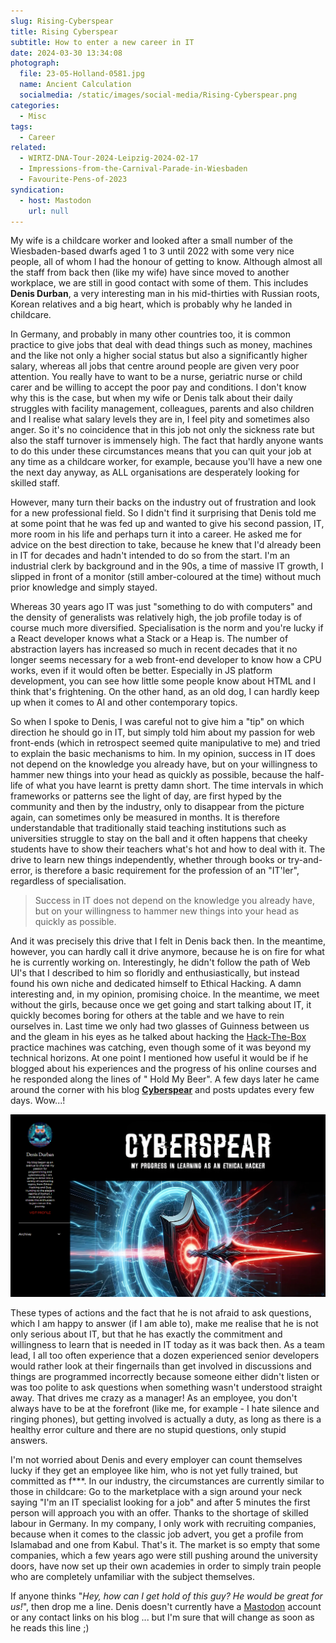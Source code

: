 ```yaml
---
slug: Rising-Cyberspear
title: Rising Cyberspear
subtitle: How to enter a new career in IT
date: 2024-03-30 13:34:08
photograph:
  file: 23-05-Holland-0581.jpg
  name: Ancient Calculation
  socialmedia: /static/images/social-media/Rising-Cyberspear.png
categories:
  - Misc
tags:
  - Career
related:
  - WIRTZ-DNA-Tour-2024-Leipzig-2024-02-17
  - Impressions-from-the-Carnival-Parade-in-Wiesbaden
  - Favourite-Pens-of-2023
syndication:
  - host: Mastodon
    url: null
---
```


My wife is a childcare worker and looked after a small number of the Wiesbaden-based dwarfs aged 1 to 3 until 2022 with some very nice people, all of whom I had the honour of getting to know. Although almost all the staff from back then (like my wife) have since moved to another workplace, we are still in good contact with some of them. This includes **Denis Durban**, a very interesting man in his mid-thirties with Russian roots, Korean relatives and a big heart, which is probably why he landed in childcare.

In Germany, and probably in many other countries too, it is common practice to give jobs that deal with dead things such as money, machines and the like not only a higher social status but also a significantly higher salary, whereas all jobs that centre around people are given very poor attention. You really have to want to be a nurse, geriatric nurse or child carer and be willing to accept the poor pay and conditions. I don't know why this is the case, but when my wife or Denis talk about their daily struggles with facility management, colleagues, parents and also children and I realise what salary levels they are in, I feel pity and sometimes also anger. So it's no coincidence that in this job not only the sickness rate but also the staff turnover is immensely high. The fact that hardly anyone wants to do this under these circumstances means that you can quit your job at any time as a childcare worker, for example, because you'll have a new one the next day anyway, as ALL organisations are desperately looking for skilled staff. 

However, many turn their backs on the industry out of frustration and look for a new professional field. So I didn't find it surprising that Denis told me at some point that he was fed up and wanted to give his second passion, IT, more room in his life and perhaps turn it into a career. He asked me for advice on the best direction to take, because he knew that I'd already been in IT for decades and hadn't intended to do so from the start. I'm an industrial clerk by background and in the 90s, a time of massive IT growth, I slipped in front of a monitor (still amber-coloured at the time) without much prior knowledge and simply stayed.

<!-- more -->

Whereas 30 years ago IT was just "something to do with computers" and the density of generalists was relatively high, the job profile today is of course much more diversified. Specialisation is the norm and you're lucky if a React developer knows what a Stack or a Heap is. The number of abstraction layers has increased so much in recent decades that it no longer seems necessary for a web front-end developer to know how a CPU works, even if it would often be better. Especially in JS platform development, you can see how little some people know about HTML and I think that's frightening. On the other hand, as an old dog, I can hardly keep up when it comes to AI and other contemporary topics. 

So when I spoke to Denis, I was careful not to give him a "tip" on which direction he should go in IT, but simply told him about my passion for web front-ends (which in retrospect seemed quite manipulative to me) and tried to explain the basic mechanisms to him. In my opinion, success in IT does not depend on the knowledge you already have, but on your willingness to hammer new things into your head as quickly as possible, because the half-life of what you have learnt is pretty damn short. The time intervals in which frameworks or patterns see the light of day, are first hyped by the community and then by the industry, only to disappear from the picture again, can sometimes only be measured in months. It is therefore understandable that traditionally staid teaching institutions such as universities struggle to stay on the ball and it often happens that cheeky students have to show their teachers what's hot and how to deal with it. The drive to learn new things independently, whether through books or try-and-error, is therefore a basic requirement for the profession of an "IT'ler", regardless of specialisation. 

> Success in IT does not depend on the knowledge you already have, but on your willingness to hammer new things into your head as quickly as possible.

And it was precisely this drive that I felt in Denis back then. In the meantime, however, you can hardly call it drive anymore, because he is on fire for what he is currently working on. Interestingly, he didn't follow the path of Web UI's that I described to him so floridly and enthusiastically, but instead found his own niche and dedicated himself to Ethical Hacking. A damn interesting and, in my opinion, promising choice. In the meantime, we meet without the girls, because once we get going and start talking about IT, it quickly becomes boring for others at the table and we have to rein ourselves in. Last time we only had two glasses of Guinness between us and the gleam in his eyes as he talked about hacking the [Hack-The-Box](https://www.hackthebox.com/) practice machines was catching, even though some of it was beyond my technical horizons. At one point I mentioned how useful it would be if he blogged about his experiences and the progress of his online courses and he responded along the lines of " Hold My Beer". A few days later he came around the corner with his blog **[Cyberspear](https://cyberspear.blogspot.com/)** and posts updates every few days. Wow...!

[![Cyberspear Blog](Rising-Cyberspear/2024-03-30-Cyberspear.png)](https://cyberspear.blogspot.com/)

These types of actions and the fact that he is not afraid to ask questions, which I am happy to answer (if I am able to), make me realise that he is not only serious about IT, but that he has exactly the commitment and willingness to learn that is needed in IT today as it was back then. As a team lead, I all too often experience that a dozen experienced senior developers would rather look at their fingernails than get involved in discussions and things are programmed incorrectly because someone either didn't listen or was too polite to ask questions when something wasn't understood straight away. That drives me crazy as a manager! As an employee, you don't always have to be at the forefront (like me, for example - I hate silence and ringing phones), but getting involved is actually a duty, as long as there is a healthy error culture and there are no stupid questions, only stupid answers. 

I'm not worried about Denis and every employer can count themselves lucky if they get an employee like him, who is not yet fully trained, but committed as f***. In our industry, the circumstances are currently similar to those in childcare: Go to the marketplace with a sign around your neck saying "I'm an IT specialist looking for a job" and after 5 minutes the first person will approach you with an offer. Thanks to the shortage of skilled labour in Germany. In my company, I only work with recruiting companies, because when it comes to the classic job advert, you get a profile from Islamabad and one from Kabul. That's it. The market is so empty that some companies, which a few years ago were still pushing around the university doors, have now set up their own academies in order to simply train people who are completely unfamiliar with the subject themselves.

If anyone thinks "*Hey, how can I get hold of this guy? He would be great for us!*", then drop me a line. Denis doesn't currently have a [Mastodon](https://joinmastodon.org/) account or any contact links on his blog ... but I'm sure that will change as soon as he reads this line ;)
